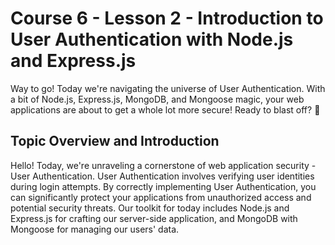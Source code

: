 # Course 6 - Lesson 2 - Introduction to User Authentication with Node.js and Express.js
Way to go! Today we're navigating the universe of User Authentication. With a bit of Node.js, Express.js, MongoDB, and Mongoose magic, your web applications are about to get a whole lot more secure! Ready to blast off? 🚀

## Topic Overview and Introduction
Hello! Today, we're unraveling a cornerstone of web application security - User Authentication. User Authentication involves verifying user identities during login attempts. By correctly implementing User Authentication, you can significantly protect your applications from unauthorized access and potential security threats. Our toolkit for today includes Node.js and Express.js for crafting our server-side application, and MongoDB with Mongoose for managing our users' data.




```
```
